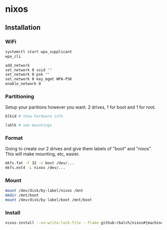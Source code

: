 # nixos

## Installation

### WiFi

```bash
systemctl start wpa_supplicant
wpa_cli

add_network
set_network 0 ssid ""
set_network 0 psk ""
set_network 0 key_mgmt WPA-PSK
enable_network 0
```

### Partitioning

Setup your paritions however you want. 2 drives, 1 for boot and 1 for root.

```bash
blkid # show hardware info

lsblk # see mountings
```

### Format

Going to create our 2 drives and give them labels of "boot" and "nixos".
This will make mounting, etc, easier.

```bash
mkfs.fat -F 32 -n boot /dev/...
mkfs.ext4 -L nixos /dev/...
```

### Mount

```bash
mount /dev/disk/by-label/nixos /mnt
mkdir /mnt/boot
mount /dev/disk/by-label/boot /mnt/boot
```

### Install

```bash
nixos-install --no-write-lock-file --flake github:rbalch/nixos#{machine}
```